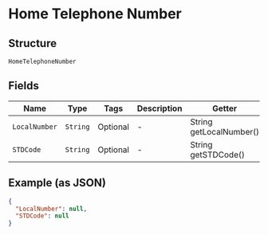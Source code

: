 
# Home Telephone Number

## Structure

`HomeTelephoneNumber`

## Fields

| Name | Type | Tags | Description | Getter | Setter |
|  --- | --- | --- | --- | --- | --- |
| `LocalNumber` | `String` | Optional | - | String getLocalNumber() | setLocalNumber(String localNumber) |
| `STDCode` | `String` | Optional | - | String getSTDCode() | setSTDCode(String sTDCode) |

## Example (as JSON)

```json
{
  "LocalNumber": null,
  "STDCode": null
}
```

